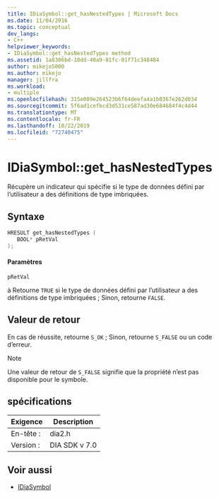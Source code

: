 ```yaml
---
title: IDiaSymbol::get_hasNestedTypes | Microsoft Docs
ms.date: 11/04/2016
ms.topic: conceptual
dev_langs:
- C++
helpviewer_keywords:
- IDiaSymbol::get_hasNestedTypes method
ms.assetid: 1a8306bd-10dd-40a9-81fc-01f71c348484
author: mikejo5000
ms.author: mikejo
manager: jillfra
ms.workload:
- multiple
ms.openlocfilehash: 315e009e264523b6f64deefa4a1b0367e262d034
ms.sourcegitcommit: 5f6ad1cefbcd3d531ce587ad30e684684f4c4d44
ms.translationtype: MT
ms.contentlocale: fr-FR
ms.lasthandoff: 10/22/2019
ms.locfileid: "72740475"
---
```

# <a name="idiasymbolget_hasnestedtypes"></a>IDiaSymbol::get_hasNestedTypes
Récupère un indicateur qui spécifie si le type de données défini par l’utilisateur a des définitions de type imbriquées.

## <a name="syntax"></a>Syntaxe

```C++
HRESULT get_hasNestedTypes ( 
   BOOL* pRetVal
);
```

#### <a name="parameters"></a>Paramètres
 `pRetVal`

à Retourne `TRUE` si le type de données défini par l’utilisateur a des définitions de type imbriquées ; Sinon, retourne `FALSE`.

## <a name="return-value"></a>Valeur de retour
 En cas de réussite, retourne `S_OK` ; Sinon, retourne `S_FALSE` ou un code d’erreur.

> [!NOTE]
> Une valeur de retour de `S_FALSE` signifie que la propriété n’est pas disponible pour le symbole.

## <a name="requirements"></a>spécifications

|Exigence|Description|
|-----------------|-----------------|
|En-tête :|dia2.h|
|Version :|DIA SDK v 7.0|

## <a name="see-also"></a>Voir aussi
- [IDiaSymbol](../../debugger/debug-interface-access/idiasymbol.md)